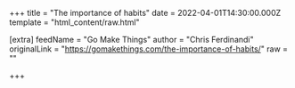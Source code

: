 
+++
title = "The importance of habits"
date = 2022-04-01T14:30:00.000Z
template = "html_content/raw.html"

[extra]
feedName = "Go Make Things"
author = "Chris Ferdinandi"
originalLink = "https://gomakethings.com/the-importance-of-habits/"
raw = ""

+++

